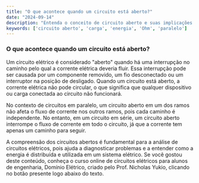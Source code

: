 ```yaml
---
title: "O que acontece quando um circuito está aberto?"
date: "2024-09-14"
description: "Entenda o conceito de circuito aberto e suas implicações no fluxo de corrente elétrica."
keywords: ['circuito aberto', 'carga', 'energia', 'Ohm', 'paralelo']
---
```


### O que acontece quando um circuito está aberto?

Um circuito elétrico é considerado "aberto" quando há uma interrupção no caminho pelo qual a corrente elétrica deveria fluir. Essa interrupção pode ser causada por um componente removido, um fio desconectado ou um interruptor na posição de desligado. Quando um circuito está aberto, a corrente elétrica não pode circular, o que significa que qualquer dispositivo ou carga conectada ao circuito não funcionará.

No contexto de circuitos em paralelo, um circuito aberto em um dos ramos não afeta o fluxo de corrente nos outros ramos, pois cada caminho é independente. No entanto, em um circuito em série, um circuito aberto interrompe o fluxo de corrente em todo o circuito, já que a corrente tem apenas um caminho para seguir.

A compreensão dos circuitos abertos é fundamental para a análise de circuitos elétricos, pois ajuda a diagnosticar problemas e a entender como a energia é distribuída e utilizada em um sistema elétrico. Se você gostou deste conteúdo, conheça o curso online de circuitos elétricos para alunos de engenharia, Domínio Elétrico, criado pelo Prof. Nicholas Yukio, clicando no botão presente logo abaixo do texto.